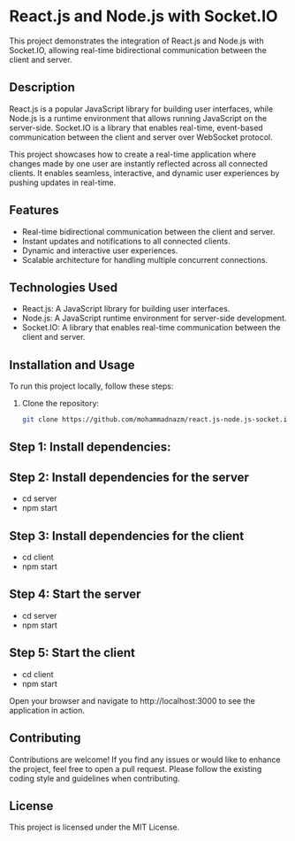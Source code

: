 # React.js and Node.js with Socket.IO

This project demonstrates the integration of React.js and Node.js with Socket.IO, allowing real-time bidirectional communication between the client and server.

## Description

React.js is a popular JavaScript library for building user interfaces, while Node.js is a runtime environment that allows running JavaScript on the server-side. Socket.IO is a library that enables real-time, event-based communication between the client and server over WebSocket protocol.

This project showcases how to create a real-time application where changes made by one user are instantly reflected across all connected clients. It enables seamless, interactive, and dynamic user experiences by pushing updates in real-time.

## Features

- Real-time bidirectional communication between the client and server.
- Instant updates and notifications to all connected clients.
- Dynamic and interactive user experiences.
- Scalable architecture for handling multiple concurrent connections.

## Technologies Used

- React.js: A JavaScript library for building user interfaces.
- Node.js: A JavaScript runtime environment for server-side development.
- Socket.IO: A library that enables real-time communication between the client and server.

## Installation and Usage

To run this project locally, follow these steps:

1. Clone the repository:

   ```bash
   git clone https://github.com/mohammadnazm/react.js-node.js-socket.io-project.git

## Step 1: Install dependencies:

## Step 2: Install dependencies for the server
- cd server
- npm start

## Step 3: Install dependencies for the client
- cd client
- npm start

## Step 4: Start the server
- cd server
- npm start

## Step 5: Start the client
- cd client
- npm start

Open your browser and navigate to http://localhost:3000 to see the application in action.

## Contributing
Contributions are welcome! If you find any issues or would like to enhance the project, feel free to open a pull request. Please follow the existing coding style and guidelines when contributing.

## License
This project is licensed under the MIT License.





